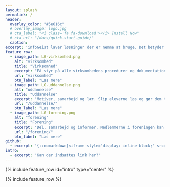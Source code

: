 ```yaml
---
layout: splash
permalink: /
header:
  overlay_color: "#5e616c"
  # overlay_image: logo.jpg
  # cta_label: "<i class='fa fa-download'></i> Install Now"
  # cta_url: "/docs/quick-start-guide/"
  caption:
excerpt: 'infoGeist laver løsninger der er nemme at bruge. Det betyder at I kan spare tid, kræfter og penge uden at gå på kompromis med kvalitet og sikkerhed.<br /> '
feature_row:
  - image_path: LG-virksomhed.png
    alt: "virksomhed"
    title: "Virksomhed"
    excerpt: "Få styr på alle virksomhedens procedurer og dokumentation. Det øger produktiviteten og giver konkurrencefordele."
    url: "virksomhed"
    btn_label: "Læs mere"
  - image_path: LG-uddannelse.png
    alt: "uddannelse"
    title: "Uddannelse"
    excerpt: "Motiver, samarbejd og lær. Slip eleverne løs og gør dem til medskabere af undervisningen. Det giver bedre indlæring, selvstændige elever og højere motivation."
    url: "/uddannelse/"
    btn_label: "Læs mere"
  - image_path: LG-forening.png
    alt: "forening"
    title: "Forening"
    excerpt: "Del, samarbejd og informer. Medlemmerne i foreningen kan nemt dele tekst, billeder og video. Arbejd sammen og vis, hvad jeres forening har at byde på."
    url: "/forening/"
    btn_label: "Læs mere"
github:
  - excerpt: '{::nomarkdown}<iframe style="display: inline-block;" src="https://ghbtns.com/github-btn.html?user=mmistakes&repo=minimal-mistakes&type=star&count=true&size=large" frameborder="0" scrolling="0" width="160px" height="30px"></iframe> <iframe style="display: inline-block;" src="https://ghbtns.com/github-btn.html?user=mmistakes&repo=minimal-mistakes&type=fork&count=true&size=large" frameborder="0" scrolling="0" width="158px" height="30px"></iframe>{:/nomarkdown}'
intro:
  - excerpt: 'Kan der indsættes link her?'
---
```


{% include feature_row id="intro" type="center" %}

{% include feature_row %}
